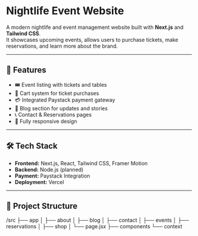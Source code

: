 # Nightlife Event Website  

A modern nightlife and event management website built with **Next.js** and **Tailwind CSS**.  
It showcases upcoming events, allows users to purchase tickets, make reservations, and learn more about the brand.  

---

## 🚀 Features  

- 🎟️ Event listing with tickets and tables  
- 🛒 Cart system for ticket purchases  
- 💳 Integrated Paystack payment gateway  
- 📅 Blog section for updates and stories  
- 📞 Contact & Reservations pages  
- 📱 Fully responsive design  

---

## 🛠️ Tech Stack  

- **Frontend:** Next.js, React, Tailwind CSS, Framer Motion  
- **Backend:** Node.js (planned)  
- **Payment:** Paystack Integration  
- **Deployment:** Vercel  

---

## 📂 Project Structure  

/src
├── app
│ ├── about
│ ├── blog
│ ├── contact
│ ├── events
│ ├── reservations
│ ├── shop
│ └── page.jsx
├── components
└── context

